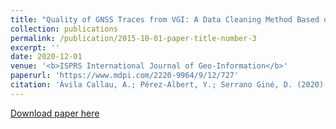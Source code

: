 ```yaml
---
title: "Quality of GNSS Traces from VGI: A Data Cleaning Method Based on Activity Type and User Experience"
collection: publications
permalink: /publication/2015-10-01-paper-title-number-3
excerpt: ''
date: 2020-12-01
venue: '<b>ISPRS International Journal of Geo-Information</b>'
paperurl: 'https://www.mdpi.com/2220-9964/9/12/727'
citation: 'Àvila Callau, A.; Pérez-Albert, Y.; Serrano Giné, D. (2020). &quot;Quality of GNSS Traces from VGI: A Data Cleaning Method Based on Activity Type and User Experience.&quot; <i>ISPRS International Journal of Geo-Information</i>. 9, 727.'
---
```


[Download paper here](https://www.mdpi.com/2220-9964/9/12/727/pdf)

